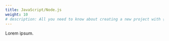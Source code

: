 ```yaml
---
title: JavaScript/Node.js
weight: 10
# description: All you need to know about creating a new project with {{% vendor/name %}}
---
```


Lorem ipsum.


